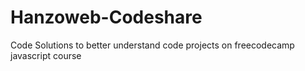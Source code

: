 # Hanzoweb-Codeshare
Code Solutions to better understand code projects on freecodecamp javascript course
